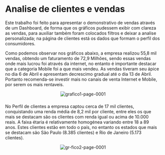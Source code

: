 # Analise de clientes e vendas
Este trabalho foi feito para apresentar o demonstrativo de vendas através de um Dashboard, de forma que os gráficos pudessem exibir com clareza as vendas, para auxiliar também foram colocados filtros e deixar a analise personalizada; na página de clientes está os dados que formam o perfil dos consumidores.

Como podemos observar nos gráficos abaixo, a empresa realizou 55,8 mil vendas, obtendo um faturamento de 72,9 Milhões, sendo essas vendas onde mais lucrou foi através da internet, no entanto é importante destacar que a categoria Mobile foi a que mais vendeu. As vendas tiveram seu ápice no dia 6 de Abril e apresentam decrescimo gradual até o dia 13 de Abril. Portanto recomenda-se investir mais no canais de venta Internet e Mobile, por serem os mais rentaveis.
<div align="center">
  <img src="https://i.ibb.co/HymdNDY/grafico1-page-0001.jpg" alt="grafico1-page-0001" border="0">

  ###
  
<p align="left">No Perfil de clientes a empresa captou cerca de 17 mil clientes, conquistando uma renda média de 8,2 mil por cliente, entre eles os que mais se destacam são os clientes com renda igual ou acima de 10.000 reais. A faixa étaria é relativamente homogénea variando entre 18 a 89 anos. Estes clientes estão em todo o país, no entanto os estados que mais se destacam são São Paulo (8.385 clientes) e Rio de Janeiro (5.173 clientes).</p>
<div align="center">
  <img src="https://i.ibb.co/BV0n377w/gr-fico2-page-0001.jpg" alt="gr-fico2-page-0001" border="0">

